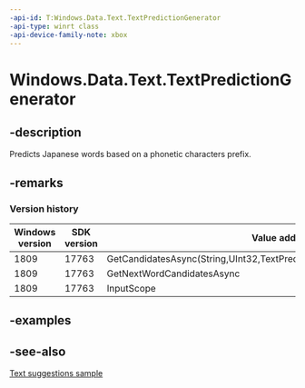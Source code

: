 ```yaml
---
-api-id: T:Windows.Data.Text.TextPredictionGenerator
-api-type: winrt class
-api-device-family-note: xbox
---
```


<!-- Class syntax.
public class TextPredictionGenerator : Windows.Data.Text.ITextPredictionGenerator
-->

# Windows.Data.Text.TextPredictionGenerator

## -description

Predicts Japanese words based on a phonetic characters prefix.

## -remarks

### Version history

| Windows version | SDK version | Value added |
| -- | -- | -- |
| 1809 | 17763 | GetCandidatesAsync(String,UInt32,TextPredictionOptions,IEnumerable&lt;String&gt;) |
| 1809 | 17763 | GetNextWordCandidatesAsync |
| 1809 | 17763 | InputScope |

## -examples

## -see-also

[Text suggestions sample](https://github.com/Microsoft/Windows-universal-samples/tree/master/Samples/TextSuggestion)
